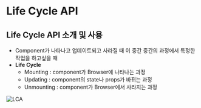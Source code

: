 # Life Cycle API
## Life Cycle API 소개 및 사용
- Component가 나타나고 업데이트되고 사라질 때 이 중간 중간의 과정에서 특정한 작업을 하고싶을 때
- **Life Cycle**
  - Mounting : component가 Browser에 나타나는 과정
  - Updating : component의 state나 props가 바뀌는 과정
  - Unmounting : component가 Browser에서 사라지는 과정

![LCA](https://cdn-images-1.medium.com/max/1674/1*cEWErpe-oY-_S1dOaT1NtA.jpeg)

